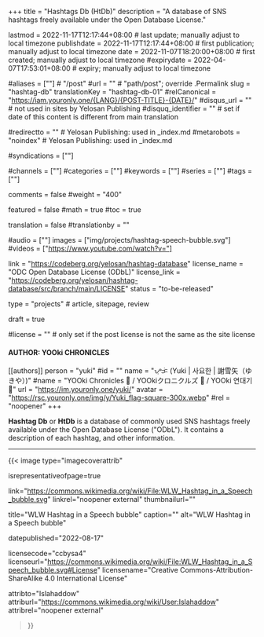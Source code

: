+++
title = "Hashtags Db (HtDb)"
description = "A database of SNS hashtags freely available under the Open Database License."

lastmod = 2022-11-17T12:17:44+08:00                 # last update; manually adjust to local timezone
publishdate = 2022-11-17T12:17:44+08:00             # first publication; manually adjust to local timezone
date = 2022-11-07T18:20:00+08:00                    # first created; manually adjust to local timezone
#expirydate = 2022-04-07T17:53:01+08:00              # expiry; manually adjust to local timezone

#aliases = [""]                                        # "/post"
#url = ""                                              # "path/post"; override .Permalink
slug = "hashtag-db"
translationKey = "hashtag-db-01"
#relCanonical = "https://iam.youronly.one/{LANG}/{POST-TITLE}-{DATE}/"
#disqus_url = ""                                       # not used in sites by Yelosan Publishing
#disquq_identifier = ""                                # set if date of this content is different from main translation

#redirectto = ""                                       # Yelosan Publishing: used in _index.md
#metarobots = "noindex"                                # Yelosan Publishing: used in _index.md

#syndications = [""]

#channels = [""]
#categories = [""]
#keywords = [""]
#series = [""]
#tags = [""]

comments = false
#weight = "400"

featured = false
#math = true
#toc = true

translation = false
#translationby = ""

#audio = [""]
images = ["img/projects/hashtag-speech-bubble.svg"]
#videos = ["https://www.youtube.com/watch?v="]

link = "https://codeberg.org/yelosan/hashtag-database"
license_name = "ODC Open Database License (ODbL)"
license_link = "https://codeberg.org/yelosan/hashtag-database/src/branch/main/LICENSE"
status = "to-be-released"

type = "projects"                                             # article, sitepage, review

draft = true

#license = ""                                          # only set if the post license is not the same as the site license

#### AUTHOR: YOOki CHRONICLES ####
[[authors]]
  person = "yuki"
  #id = ""
  name = "ᜌᜓᜃᜒ (Yuki | 사요한 | 謝雪矢（ゆきや）)"
  #name = "YOOki Chronicles 📜 / YOOkiクロニクルズ 📜 / YOOki 연대기 📜"
  url = "https://im.youronly.one/yuki/"
  avatar = "https://rsc.youronly.one/img/y/Yuki_flag-square-300x.webp"
  #rel = "noopener"
+++

**Hashtag Db** or **HtDb** is a database of commonly used SNS hashtags freely available under the Open Database License ("ODbL"). It contains a description of each hashtag, and other information.

---

{{< image
  type="imagecoverattrib"

  isrepresentativeofpage=true

  link="https://commons.wikimedia.org/wiki/File:WLW_Hashtag_in_a_Speech_bubble.svg"
  linkrel="noopener external"
  thumbnailurl=""

  title="WLW Hashtag in a Speech bubble"
  caption=""
  alt="WLW Hashtag in a Speech bubble"

  datepublished="2022-08-17"

  licensecode="ccbysa4"
  licenseurl="https://commons.wikimedia.org/wiki/File:WLW_Hashtag_in_a_Speech_bubble.svg#License"
  licensename="Creative Commons-Attribution-ShareAlike 4.0 International License"

  attribto="Islahaddow"
  attriburl="https://commons.wikimedia.org/wiki/User:Islahaddow"
  attribrel="noopener external"
>}}
